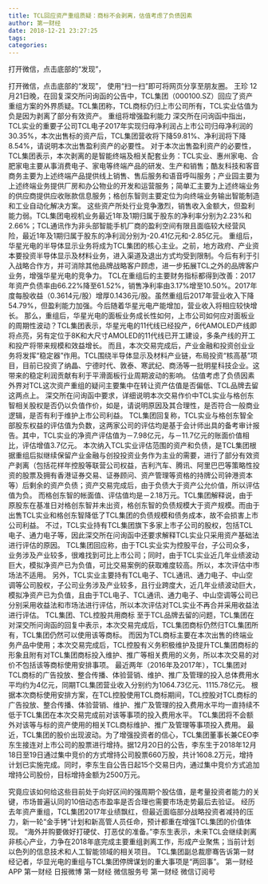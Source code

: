 ```yaml
---
title: TCL回应资产重组质疑：商标不会剥离，估值考虑了负债因素
author: 第一财经
date: 2018-12-21 23:27:25
tags: 
categories: 
---
```

打开微信，点击底部的“发现”，
<!-- more -->
打开微信，点击底部的“发现”，
使用“扫一扫”即可将网页分享至朋友圈。
王珍
12月21日晚，在回复深交所问询函的公告中，TCL集团（000100.SZ）回应了资产重组方案的外界质疑。TCL集团称，TCL商标仍归上市公司所有，TCL实业估值为负是因为剥离了部分有效资产。
重组将增强盈利能力
深交所在问询函中指出，TCL实业的重要子公司TCL电子2017年实现归母净利润占上市公司归母净利润的30.35%，本次出售标的资产后，TCL集团营收将下降59.81%、净利润将下降8.54%，请说明本次出售盈利资产的必要性。
对于本次出售盈利资产的必要性，TCL集团表示，本次剥离的是智能终端及相关配套业务：TCL实业、惠州家电、合肥家电主要从事消费电子、家电等终端产品的研发、生产和销售；酷友科技和客音商务主要为上述终端产品提供线上销售、售后服务和语音呼叫服务；产业园主要为上述终端业务提供厂房和办公物业的开发和运营服务；简单汇主要为上述终端业务的供应商提供应收账款信息服务；格创东智则主要定位为向终端业务输出智能制造和工业自动化解决方案。
这些资产所处行业竞争激烈，销售收入金额大，但盈利能力弱。TCL集团电视机业务最近1年及1期归属于股东的净利率分别为2.23%和2.66%；TCL通讯作为非头部智能手机厂商的盈利空间有限且面临较大经营风险，最近1年及1期归属于股东的净利润分别为-20.41亿元和-2.85亿元。
重组后，华星光电的半导体显示业务将成为TCL集团的核心主业。之前，地方政府、产业资本要投资半导体显示及材料业务，进入渠道及退出方式均受到限制。今后有利于引入战略合作方，并可消除其他品牌战略客户顾虑，进一步拓展TCL之外的品牌客户业务，增强华星光电的竞争力。
TCL在重组后的主要财务指标都得到改善：2017年资产负债率由66.22%降至61.52%，销售净利率由3.17%增至10.50%。2017年度每股收益（0.3614元/股）增厚0.1436元/股。虽然重组后2017年营业收入下降54.79%，但盈利能力加强。今后随着华星光电产能增加，营业收入将相应较快增长。
那么，重组后，华星光电的面板业务成长性如何，上市公司如何应对面板业的周期性波动？TCL集团表示，华星光电的11代线已经投产，6代AMOLED产线即将点亮，另有定位于8K和大尺寸AMOLED的11代线已开工建设，多条产线的开工和投产将带来规模和效益增长。
而且，本次交易完成后，产业金融和投资创业业务将发挥“稳定器”作用。TCL围绕半导体显示及材料产业链，布局投资“核高基”项目，目前已投资了纳晶、宁德时代、敦泰、寒武纪、商汤等一批明星科技企业。这带来的稳定利润贡献有利于平滑面板行业周期波动的影响。
估值考虑了负债因素
外界对TCL这次资产重组的疑问主要集中在转让资产估值是否偏低、TCL品牌去留这两点上。
深交所在问询函中要求，详细说明本次交易作价中TCL实业与格创东智相关股权是否仍以负值作价，如是，请说明原因及其合理性，是否符合一般商业逻辑，是否有利于维护上市公司利益。
TCL集团回复称，TCL实业与格创东智全部股东权益的评估值为负数，这两家公司的评估均是基于会计师出具的备考审计报告。其中，TCL实业的净资产评估值为－7.98亿元，与－11.7亿元的账面价值相比，评估增值3.7亿元。
本次纳入TCL实业评估范围的资产和负债，是TCL集团根据重组后拟继续保留产业金融与创投投资业务作为主业的需要，进行了部分有效资产剥离（包括花样年控股等联营公司权益，吉利汽车、腾讯、阿里巴巴等策略性投资的股票及拥有香港证券交易、证券顾问、资产管理等资格的持牌公司钟港资本等）后剩余的资产负债；资产交易完成后，由于负债大于资产公允价值，所以评估值为负。
而格创东智的帐面值、评估值均是－2.18万元。TCL集团解释说，由于原股东在基准日对格创东智并未出资，格创东智的负债规模大于资产规模。而由于出售TCL实业和格创东智降低了TCL集团的负债规模和债务成本，故不会损害上市公司利益。
不过，TCL实业持有TCL集团旗下多家上市子公司的股权，包括TCL电子、通力电子等，因此深交所在问询函中还要求解释TCL实业只采用资产基础法进行评估的原因。
TCL集团回应称，由于TCL实业实为控股平台，子公司众多，业务涉及产业较多，很难找到可比上市公司；同时，由于TCL实业近几年业绩波动巨大，模拟净资产已为负值，可比交易案例的获取难度较高。所以，本次评估中市场法不适用。
另外，TCL实业主要持有TCL电子、TCL通讯、通力电子、中山空调等公司股权，子公司业务涉及产业较多，且行业跨度大，近几年业绩波动巨大，模拟净资产已为负值，且由于TCL电子、TCL通讯、通力电子、中山空调等公司已分别采用收益法和市场法进行评估，所以本次评估对TCL实业不再合并采用收益法进行评估。
TCL集团、TCL控股共用商标
至于TCL品牌去留的问题，TCL集团在对深交所问询函的回复中表示，本次交易完成后，TCL集团商标仍然归TCL集团所有，TCL集团仍然可以使用该等商标。
而因为TCL商标主要在本次出售的终端业务产品中使用；本次交易完成后，TCL控股有义务积极维护及提升TCL集团商标的形象且附有对TCL集团商标投入维护、推广等相关费用的义务，所以本次交易的对价不包括该等商标使用安排事项。
最近两年（2016年及2017年），TCL集团对TCL商标的广告投放、整合传播、体验营销、维护、推广及管理的投入总体费用水平均约为4亿元，同期TCL集团营业收入分别约为1064.73亿元、1115.78亿元。
根据本次商标使用安排方案，在TCL控股使用TCL商标期间，TCL控股对TCL商标的广告投放、整合传播、体验营销、维护、推广及管理的投入费用水平均一直持续不低于TCL集团在本次交易完成前对该等事项的投入费用水平。
TCL集团将不会额外对该等与标的资产使用的相关TCL商标维护、推广及管理等事项投入费用。
最近，TCL集团的股价出现波动。为了增强投资者的信心，TCL集团董事长兼CEO李东生接连对上市公司的股票进行增持。据12月20日的公告，李东生于2018年12月18日至19日通过集中竞价的方式增持公司股票660万股，共计1608.2万元，增持计划已实施完成。同时，李东生自公告日起15个交易日内，通过集中竞价方式追加增持公司股份，目标增持金额为2500万元。
 
 
究竟应该如何给这些目前处于向好区间的强周期个股估值，是考量投资者能力的关键，市场普遍认同的10倍动态市盈率是否合理也需要市场走势最后去验证。
经历去年资产重组，TCL集团2017年业绩飘红，但最近面临部分战略投资者减持的压力，新一轮“金手铐”计划和新高管人员任命，预计都重在增强TCL集团的价值体现。
“海外并购要做好打硬仗、打恶仗的准备。”李东生表示，未来TCL会继续剥离非核心产业，力争在2018年底完成主要重组剥离工作，形成产业聚焦；当前计划以色列的信息技术和人工智能领域的相关项目。
TCL集团副总裁廖骞告诉第一财经记者，华显光电的重组与TCL集团停牌谋划的重大事项是“两回事”。 
第一财经
APP
第一财经
日报微博
第一财经
微信服务号
第一财经
微信订阅号
